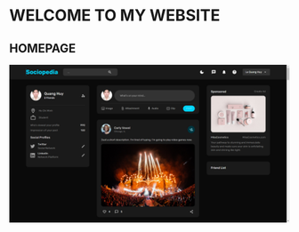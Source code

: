 # WELCOME TO MY WEBSITE

## HOMEPAGE
![HOME](https://github.com/huy2108/Facebook/blob/main/image.png)
